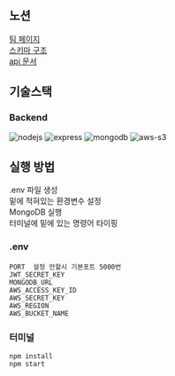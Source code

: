 ## 노션

[팀 페이지](https://www.notion.so/elice/13-24f6d7e6a3f44114b848bc4371413a52) <br>
[스키마 구조](https://www.notion.so/elice/DB-6069a2c216e04873bedb0ed0d87646a7) <br>
[api 문서](https://www.notion.so/elice/1905b116872943b09ed32fa5d6e7b345?v=df1de4ca958e4e91b8eb338f5ea10f03)

## 기술스택

### Backend

![nodejs](https://img.shields.io/badge/node.js-339933?style=for-the-badge&logo=node.js&logoColor=ffffff) ![express](https://img.shields.io/badge/express-000000?style=for-the-badge&logo=express&logoColor=ffffff) ![mongodb](https://img.shields.io/badge/mongodb-47A248?style=for-the-badge&logo=mongodb&logoColor=ffffff) ![aws-s3](https://img.shields.io/badge/aws--s3-FF9900?style=for-the-badge&logo=amazons3&logoColor=ffffff)

## 실행 방법

.env 파일 생성 <br>
밑에 적혀있는 환경변수 설정 <br>
MongoDB 실행 <br>
터미널에 밑에 있는 명령어 타이핑

### .env

```
PORT  설정 안할시 기본포트 5000번
JWT_SECRET_KEY
MONGODB_URL 
AWS_ACCESS_KEY_ID
AWS_SECRET_KEY
AWS_REGION
AWS_BUCKET_NAME
```

### 터미널
``` 
npm install 
npm start
```

